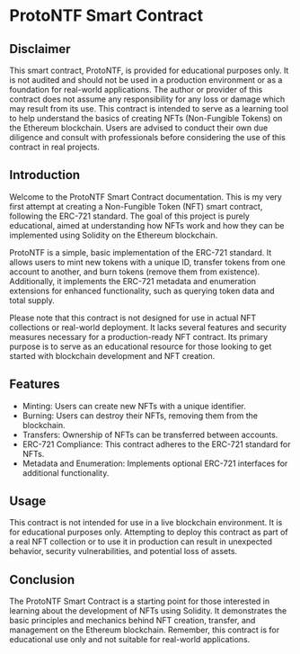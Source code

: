 # ProtoNTF Smart Contract

## Disclaimer

This smart contract, ProtoNTF, is provided for educational purposes only. It is not audited and should not be used in a production environment or as a foundation for real-world applications. The author or provider of this contract does not assume any responsibility for any loss or damage which may result from its use. This contract is intended to serve as a learning tool to help understand the basics of creating NFTs (Non-Fungible Tokens) on the Ethereum blockchain. Users are advised to conduct their own due diligence and consult with professionals before considering the use of this contract in real projects.

## Introduction

Welcome to the ProtoNTF Smart Contract documentation. This is my very first attempt at creating a Non-Fungible Token (NFT) smart contract, following the ERC-721 standard. The goal of this project is purely educational, aimed at understanding how NFTs work and how they can be implemented using Solidity on the Ethereum blockchain.

ProtoNTF is a simple, basic implementation of the ERC-721 standard. It allows users to mint new tokens with a unique ID, transfer tokens from one account to another, and burn tokens (remove them from existence). Additionally, it implements the ERC-721 metadata and enumeration extensions for enhanced functionality, such as querying token data and total supply.

Please note that this contract is not designed for use in actual NFT collections or real-world deployment. It lacks several features and security measures necessary for a production-ready NFT contract. Its primary purpose is to serve as an educational resource for those looking to get started with blockchain development and NFT creation.

## Features

- Minting: Users can create new NFTs with a unique identifier.
- Burning: Users can destroy their NFTs, removing them from the blockchain.
- Transfers: Ownership of NFTs can be transferred between accounts.
- ERC-721 Compliance: This contract adheres to the ERC-721 standard for NFTs.
- Metadata and Enumeration: Implements optional ERC-721 interfaces for additional functionality.

## Usage

This contract is not intended for use in a live blockchain environment. It is for educational purposes only. Attempting to deploy this contract as part of a real NFT collection or to use it in production can result in unexpected behavior, security vulnerabilities, and potential loss of assets.

## Conclusion

The ProtoNTF Smart Contract is a starting point for those interested in learning about the development of NFTs using Solidity. It demonstrates the basic principles and mechanics behind NFT creation, transfer, and management on the Ethereum blockchain. Remember, this contract is for educational use only and not suitable for real-world applications.
